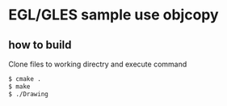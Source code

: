 # EGL/GLES sample use objcopy
## how to build
Clone files to working directry and execute command
```bash
$ cmake .
$ make
$ ./Drawing
```
